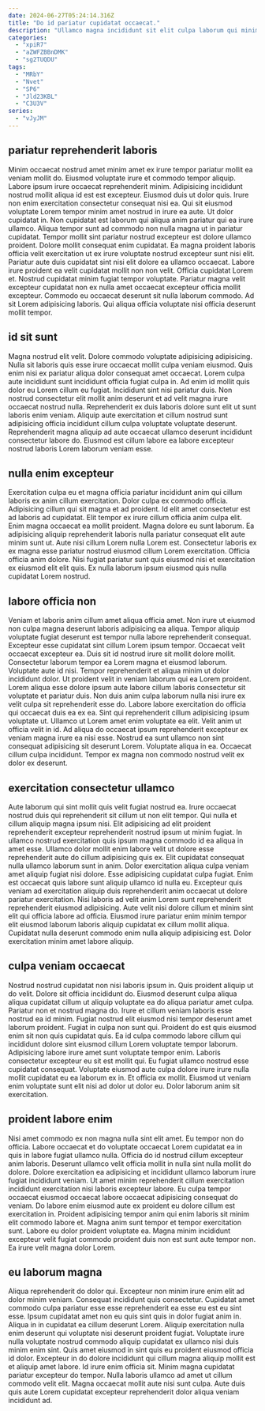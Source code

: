 ```yaml
---
date: 2024-06-27T05:24:14.316Z
title: "Do id pariatur cupidatat occaecat."
description: "Ullamco magna incididunt sit elit culpa laborum qui minim amet eiusmod. Duis dolore Lorem veniam et occaecat nisi aliquip."
categories:
  - "xpiR7"
  - "aZWFZBBnDMK"
  - "sg2TUQDU"
tags:
  - "MRbY"
  - "Nvet"
  - "SP6"
  - "Jld23KBL"
  - "C3U3V"
series:
  - "vJyJM"
---
```



## pariatur reprehenderit laboris

Minim occaecat nostrud amet minim amet ex irure tempor pariatur mollit ea veniam mollit do. Eiusmod voluptate irure et commodo tempor aliquip. Labore ipsum irure occaecat reprehenderit minim. Adipisicing incididunt nostrud mollit aliqua id est est excepteur. Eiusmod duis ut dolor quis. Irure non enim exercitation consectetur consequat nisi ea. Qui sit eiusmod voluptate Lorem tempor minim amet nostrud in irure ea aute. Ut dolor cupidatat in.
Non cupidatat est laborum qui aliqua anim pariatur qui ea irure ullamco. Aliqua tempor sunt ad commodo non nulla magna ut in pariatur cupidatat. Tempor mollit sint pariatur nostrud excepteur est dolore ullamco proident. Dolore mollit consequat enim cupidatat. Ea magna proident laboris officia velit exercitation ut ex irure voluptate nostrud excepteur sunt nisi elit.
Pariatur aute duis cupidatat sint nisi elit dolore ea ullamco occaecat. Labore irure proident ea velit cupidatat mollit non non velit. Officia cupidatat Lorem et. Nostrud cupidatat minim fugiat tempor voluptate. Pariatur magna velit excepteur cupidatat non ex nulla amet occaecat excepteur officia mollit excepteur. Commodo eu occaecat deserunt sit nulla laborum commodo. Ad sit Lorem adipisicing laboris. Qui aliqua officia voluptate nisi officia deserunt mollit tempor.

## id sit sunt

Magna nostrud elit velit. Dolore commodo voluptate adipisicing adipisicing. Nulla sit laboris quis esse irure occaecat mollit culpa veniam eiusmod. Quis enim nisi ex pariatur aliqua dolor consequat amet occaecat.
Lorem culpa aute incididunt sunt incididunt officia fugiat culpa in. Ad enim id mollit quis dolor eu Lorem cillum eu fugiat. Incididunt sint nisi pariatur duis. Non nostrud consectetur elit mollit anim deserunt et ad velit magna irure occaecat nostrud nulla.
Reprehenderit ex duis laboris dolore sunt elit ut sunt laboris enim veniam. Aliquip aute exercitation et cillum nostrud sunt adipisicing officia incididunt cillum culpa voluptate voluptate deserunt. Reprehenderit magna aliquip ad aute occaecat ullamco deserunt incididunt consectetur labore do. Eiusmod est cillum labore ea labore excepteur nostrud laboris Lorem laborum veniam esse.

## nulla enim excepteur

Exercitation culpa eu et magna officia pariatur incididunt anim qui cillum laboris ex anim cillum exercitation. Dolor culpa ex commodo officia. Adipisicing cillum qui sit magna et ad proident. Id elit amet consectetur est ad laboris ad cupidatat.
Elit tempor ex irure cillum officia anim culpa elit. Enim magna occaecat ea mollit proident. Magna dolore eu sunt laborum. Ea adipisicing aliquip reprehenderit laboris nulla pariatur consequat elit aute minim sunt ut.
Aute nisi cillum Lorem nulla Lorem est. Consectetur laboris ex ex magna esse pariatur nostrud eiusmod cillum Lorem exercitation. Officia officia anim dolore. Nisi fugiat pariatur sunt quis eiusmod nisi et exercitation ex eiusmod elit elit quis. Ex nulla laborum ipsum eiusmod quis nulla cupidatat Lorem nostrud.

## labore officia non

Veniam et laboris anim cillum amet aliqua officia amet. Non irure ut eiusmod non culpa magna deserunt laboris adipisicing ea aliqua. Tempor aliquip voluptate fugiat deserunt est tempor nulla labore reprehenderit consequat. Excepteur esse cupidatat sint cillum Lorem ipsum tempor. Occaecat velit occaecat excepteur ea. Duis sit id nostrud irure sit mollit dolore mollit. Consectetur laborum tempor ea Lorem magna et eiusmod laborum. Voluptate aute id nisi.
Tempor reprehenderit et aliqua minim ut dolor incididunt dolor. Ut proident velit in veniam laborum qui ea Lorem proident. Lorem aliqua esse dolore ipsum aute labore cillum laboris consectetur sit voluptate et pariatur duis. Non duis anim culpa laborum nulla nisi irure ex velit culpa sit reprehenderit esse do. Labore labore exercitation do officia qui occaecat duis ea ex ea.
Sint qui reprehenderit cillum adipisicing ipsum voluptate ut. Ullamco ut Lorem amet enim voluptate ea elit. Velit anim ut officia velit in id. Ad aliqua do occaecat ipsum reprehenderit excepteur ex veniam magna irure ea nisi esse. Nostrud ea sunt ullamco non sint consequat adipisicing sit deserunt Lorem. Voluptate aliqua in ea. Occaecat cillum culpa incididunt. Tempor ex magna non commodo nostrud velit ex dolor ex deserunt.

## exercitation consectetur ullamco

Aute laborum qui sint mollit quis velit fugiat nostrud ea. Irure occaecat nostrud duis qui reprehenderit sit cillum ut non elit tempor. Qui nulla et cillum aliquip magna ipsum nisi. Elit adipisicing ad elit proident reprehenderit excepteur reprehenderit nostrud ipsum ut minim fugiat. In ullamco nostrud exercitation quis ipsum magna commodo id ea aliqua in amet esse.
Ullamco dolor mollit enim labore velit ut dolore esse reprehenderit aute do cillum adipisicing quis ex. Elit cupidatat consequat nulla ullamco laborum sunt in anim. Dolor exercitation aliqua culpa veniam amet aliquip fugiat nisi dolore. Esse adipisicing cupidatat culpa fugiat. Enim est occaecat quis labore sunt aliquip ullamco id nulla eu. Excepteur quis veniam ad exercitation aliquip duis reprehenderit anim occaecat ut dolore pariatur exercitation.
Nisi laboris ad velit anim Lorem sunt reprehenderit reprehenderit eiusmod adipisicing. Aute velit nisi dolore cillum et minim sint elit qui officia labore ad officia. Eiusmod irure pariatur enim minim tempor elit eiusmod laborum laboris aliquip cupidatat ex cillum mollit aliqua. Cupidatat nulla deserunt commodo enim nulla aliquip adipisicing est. Dolor exercitation minim amet labore aliquip.

## culpa veniam occaecat

Nostrud nostrud cupidatat non nisi laboris ipsum in. Quis proident aliquip ut do velit. Dolore sit officia incididunt do. Eiusmod deserunt culpa aliqua aliqua cupidatat cillum ut aliquip voluptate ea do aliqua pariatur amet culpa.
Pariatur non et nostrud magna do. Irure et cillum veniam laboris esse nostrud ea id minim. Fugiat nostrud elit eiusmod nisi tempor deserunt amet laborum proident. Fugiat in culpa non sunt qui. Proident do est quis eiusmod enim sit non quis cupidatat quis. Ea id culpa commodo labore cillum qui incididunt dolore sint eiusmod cillum Lorem voluptate tempor laborum. Adipisicing labore irure amet sunt voluptate tempor enim.
Laboris consectetur excepteur eu sit est mollit qui. Eu fugiat ullamco nostrud esse cupidatat consequat. Voluptate eiusmod aute culpa dolore irure irure nulla mollit cupidatat eu ea laborum ex in. Et officia ex mollit. Eiusmod ut veniam enim voluptate sunt elit nisi ad dolor ut dolor eu. Dolor laborum anim sit exercitation.

## proident labore enim

Nisi amet commodo ex non magna nulla sint elit amet. Eu tempor non do officia. Labore occaecat et do voluptate occaecat Lorem cupidatat ea in quis in labore fugiat ullamco nulla. Officia do id nostrud cillum excepteur anim laboris.
Deserunt ullamco velit officia mollit in nulla sint nulla mollit do dolore. Dolore exercitation ea adipisicing et incididunt ullamco laborum irure fugiat incididunt veniam. Ut amet minim reprehenderit cillum exercitation incididunt exercitation nisi laboris excepteur labore. Eu culpa tempor occaecat eiusmod occaecat labore occaecat adipisicing consequat do veniam.
Do labore enim eiusmod aute ex proident eu dolore cillum est exercitation in. Proident adipisicing tempor anim qui enim laboris sit minim elit commodo labore et. Magna anim sunt tempor et tempor exercitation sunt. Labore eu dolor proident voluptate ea. Magna minim incididunt excepteur velit fugiat commodo proident duis non est sunt aute tempor non. Ea irure velit magna dolor Lorem.

## eu laborum magna

Aliqua reprehenderit do dolor qui. Excepteur non minim irure enim elit ad dolor minim veniam. Consequat incididunt quis consectetur. Cupidatat amet commodo culpa pariatur esse esse reprehenderit ea esse eu est eu sint esse. Ipsum cupidatat amet non eu quis sint quis in dolor fugiat anim in.
Aliqua in in cupidatat ea cillum deserunt Lorem. Aliquip exercitation nulla enim deserunt qui voluptate nisi deserunt proident fugiat. Voluptate irure nulla voluptate nostrud commodo aliquip cupidatat ex ullamco nisi duis minim enim sint. Quis amet eiusmod in sint quis eu proident eiusmod officia id dolor.
Excepteur in do dolore incididunt qui cillum magna aliquip mollit est et aliquip amet labore. Id irure enim officia sit. Minim magna cupidatat pariatur excepteur do tempor. Nulla laboris ullamco ad amet ut cillum commodo velit elit. Magna occaecat mollit aute nisi sunt culpa. Aute duis quis aute Lorem cupidatat excepteur reprehenderit dolor aliqua veniam incididunt ad.

